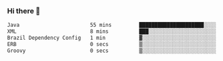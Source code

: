 ### Hi there 👋

<!--START_SECTION:waka-->

```txt
Java                       55 mins         █████████████████████░░░░   83.51 %
XML                        8 mins          ███░░░░░░░░░░░░░░░░░░░░░░   12.52 %
Brazil Dependency Config   1 min           ▓░░░░░░░░░░░░░░░░░░░░░░░░   02.38 %
ERB                        0 secs          ▒░░░░░░░░░░░░░░░░░░░░░░░░   00.69 %
Groovy                     0 secs          ▒░░░░░░░░░░░░░░░░░░░░░░░░   00.67 %
```

<!--END_SECTION:waka-->

<!--
**jerry-shao/jerry-shao** is a ✨ _special_ ✨ repository because its `README.md` (this file) appears on your GitHub profile.

Here are some ideas to get you started:

- 🔭 I’m currently working on ...
- 🌱 I’m currently learning ...
- 👯 I’m looking to collaborate on ...
- 🤔 I’m looking for help with ...
- 💬 Ask me about ...
- 📫 How to reach me: ...
- 😄 Pronouns: ...
- ⚡ Fun fact: ...
-->
